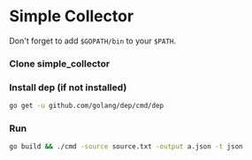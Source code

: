 # Simple Collector

Don't forget to add `$GOPATH/bin` to your `$PATH`.
### Clone simple_collector
### Install dep (if not installed)
```bash
go get -u github.com/golang/dep/cmd/dep
```
### Run
```bash
go build && ./cmd -source source.txt -output a.json -t json
```